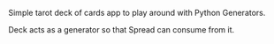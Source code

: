 Simple tarot deck of cards app to play around with Python Generators.

Deck acts as a generator so that Spread can consume from it.